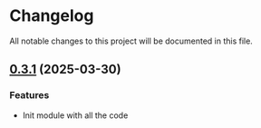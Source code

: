 # Changelog

All notable changes to this project will be documented in this file.

## [0.3.1]() (2025-03-30)

### Features

* Init module with all the code
